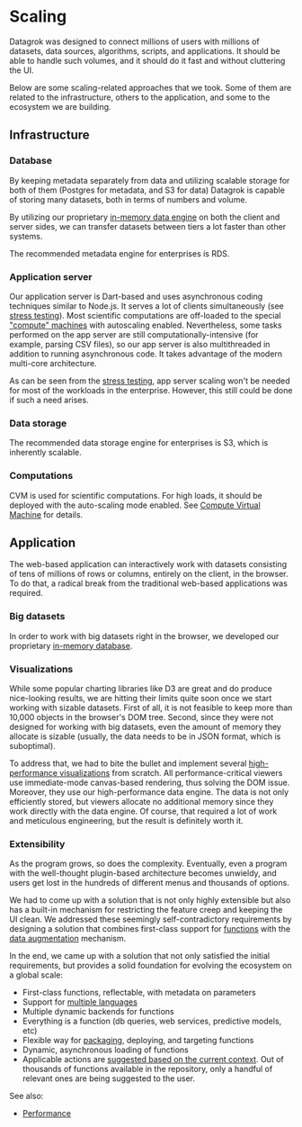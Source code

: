 <!-- TITLE: Scaling -->
<!-- SUBTITLE: -->

# Scaling

Datagrok was designed to connect millions of users with millions of datasets, data sources, algorithms, scripts, and
applications. It should be able to handle such volumes, and it should do it fast and without cluttering the UI.

Below are some scaling-related approaches that we took. Some of them are related to the infrastructure, others to the
application, and some to the ecosystem we are building.

## Infrastructure

### Database

By keeping metadata separately from data and utilizing scalable storage for both of them (Postgres for metadata, and S3
for data) Datagrok is capable of storing many datasets, both in terms of numbers and volume.

By utilizing our proprietary [in-memory data engine](../advanced/performance.md#in-memory-database)
on both the client and server sides, we can transfer datasets between tiers a lot faster than other systems.

The recommended metadata engine for enterprises is RDS.

### Application server

Our application server is Dart-based and uses asynchronous coding techniques similar to Node.js. It serves a lot of
clients simultaneously
(see [stress testing](stress-testing-results.md)). Most scientific computations are off-loaded to the
special ["compute" machines](#computations) with autoscaling enabled. Nevertheless, some tasks performed on the app
server are still computationally-intensive (for example, parsing CSV files), so our app server is also multithreaded in
addition to running asynchronous code. It takes advantage of the modern multi-core architecture.

As can be seen from the [stress testing](stress-testing-results.md), app server scaling won't be needed for most of the
workloads in the enterprise. However, this still could be done if such a need arises.

### Data storage

The recommended data storage engine for enterprises is S3, which is inherently scalable.

### Computations

CVM is used for scientific computations. For high loads, it should be deployed with the auto-scaling mode enabled.
See [Compute Virtual Machine](infrastructure.md#compute-components) for details.

## Application

The web-based application can interactively work with datasets consisting of tens of millions of rows or columns,
entirely on the client, in the browser. To do that, a radical break from the traditional web-based applications was
required.

### Big datasets

In order to work with big datasets right in the browser, we developed our
proprietary [in-memory database](infrastructure.md#in-memory-database).

### Visualizations

While some popular charting libraries like D3 are great and do produce nice-looking results, we are hitting their limits
quite soon once we start working with sizable datasets. First of all, it is not feasible to keep more than 10,000
objects in the browser's DOM tree. Second, since they were not designed for working with big datasets, even the amount
of memory they allocate is sizable (usually, the data needs to be in JSON format, which is suboptimal).

To address that, we had to bite the bullet and implement several
[high-performance visualizations](infrastructure.md#viewers)
from scratch. All performance-critical viewers use immediate-mode canvas-based rendering, thus solving the DOM issue.
Moreover, they use our high-performance data engine. The data is not only efficiently stored, but viewers allocate no
additional memory since they work directly with the data engine. Of course, that required a lot of work and meticulous
engineering, but the result is definitely worth it.

### Extensibility

As the program grows, so does the complexity. Eventually, even a program with the well-thought plugin-based architecture
becomes unwieldy, and users get lost in the hundreds of different menus and thousands of options.

We had to come up with a solution that is not only highly extensible but also has a built-in mechanism for restricting
the feature creep and keeping the UI clean. We addressed these seemingly self-contradictory requirements by designing a
solution that combines first-class support for [functions](../../datagrok/functions/function.md)
with the [data augmentation](../../discover/data-augmentation.md) mechanism.

In the end, we came up with a solution that not only satisfied the initial requirements, but provides a solid foundation
for evolving the ecosystem on a global scale:

* First-class functions, reflectable, with metadata on parameters
* Support for [multiple languages](../../compute/scripting.md)
* Multiple dynamic backends for functions
* Everything is a function (db queries, web services, predictive models, etc)
* Flexible way for [packaging](../../develop/develop.md#packages), deploying, and targeting functions
* Dynamic, asynchronous loading of functions
* Applicable actions are [suggested based on the current context](../../discover/data-augmentation.md). Out of thousands
  of functions available in the repository, only a handful of relevant ones are being suggested to the user.

See also:

* [Performance](../advanced/performance.md)
